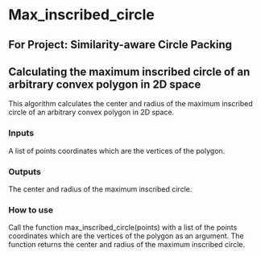 # Max_inscribed_circle
## For Project: Similarity-aware Circle Packing
## Calculating the maximum inscribed circle of an arbitrary convex polygon in 2D space

This algorithm calculates the center and radius of the maximum inscribed circle of an arbitrary convex polygon in 2D space.

### Inputs
A list of points coordinates which are the vertices of the polygon.
### Outputs
The center and radius of the maximum inscribed circle.
### How to use
Call the function max_inscribed_circle(points) with a list of the points coordinates which are the vertices of the polygon as an argument. The function returns the center and radius of the maximum inscribed circle.


